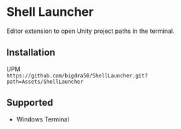 # Shell Launcher
Editor extension to open Unity project paths in the terminal.


## Installation
UPM  
`https://github.com/bigdra50/ShellLauncher.git?path=Assets/ShellLauncher`


## Supported
- Windows Terminal
